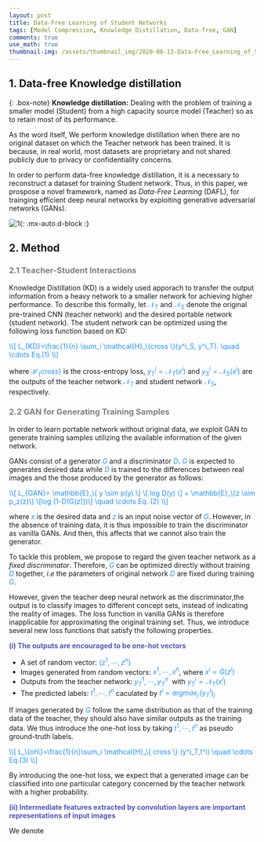 ```yaml
---
layout: post
title: Data-Free Learning of Student Networks
tags: [Model Compression, Knowledge Distillation, Data-free, GAN]
comments: true
use_math: true
thumbnail-img: /assets/thumbnail_img/2020-08-13-Data-Free_Learning_of_Student_Networks/post.png
---
```


## 1. Data-free Knowledge distillation


{: .box-note}
**Knowledge distillation:** Dealing with the problem of training a smaller model (Student) from a high capacity source model (Teacher) so as to retain most of its performance.

As the word itself, We perform knowledge distillation when there are no original dataset on which the Teacher network has been trained. It is because, in real world, most datasets are proprietary and not shared publicly due to privacy or confidentiality concerns. 


In order to perform data-free knowledge distillation, it is a necessary to reconstruct a dataset for training Student network. Thus, in this paper, we prospose a novel framework, named as *Data-Free Learning* (DAFL), for trainging efficient deep neural networks by exploiting generative adversarial networks (GANs).


![1](https://da2so.github.io/assets/post_img/2020-08-13-Data-Free_Learning_of_Student_Networks/1.png){: .mx-auto.d-block :}

## 2. Method

### <span style="color:gray">2.1 Teacher-Student Interactions </span>

Knowledge Distillation (KD) is a widely used apporach to transfer the output information from a heavy network to a smaller network for achieving higher performance. To describe this formally, let <span style="color:DodgerBlue">$\mathcal{N}_T$</span> and <span style="color:DodgerBlue">$\mathcal{N}_S$</span> denote the original pre-trained CNN (teacher network) and the desired portable network (student network). The student network can be optimized using the following loss function based on KD:

<span style="color:DodgerBlue">
\\[
L_{KD}=\frac{1}{n} \sum_i \mathcal{H}_\{cross \}(y^i_S, y^i_T). \quad \cdots Eq.(1)
\\]
</span>

where <span style="color:DodgerBlue">$\mathcal{H}_\{cross \}$</span> is the cross-entropy loss, <span style="color:DodgerBlue">$y^i_T= \mathcal{N}_T(x^i)$</span> and <span style="color:DodgerBlue">$y^i_S=\mathcal{N}_S(x^i)$</span> are the outputs of the teacher network <span style="color:DodgerBlue">$\mathcal{N}_T$</span> and student network <span style="color:DodgerBlue">$\mathcal{N}_S$</span>, respectively.



### <span style="color:gray">2.2 GAN for Generating Training Samples </span>

In order to learn portable network without original data, we exploit GAN to generate training samples utilizing the available information of the given network.

GANs consist of a generator  <span style="color:DodgerBlue">$G$</span> and a discriminator  <span style="color:DodgerBlue">$D$</span>.  <span style="color:DodgerBlue">$G$</span> is expected to generates desired data while <span style="color:DodgerBlue">$D$</span> is trained to the differences between real images and the those produced by the generator as follows:

<span style="color:DodgerBlue">
\\[
L_{GAN}= \mathbb{E}_\{ y \sim p(y) \} \[ log D(y) \] + \mathbb{E}_\{z \sim p_z(z)\} \[log (1-D(G(z)))\] \quad \cdots Eq. (2)
\\]
</span>


where  <span style="color:DodgerBlue">$x$</span> is the desired data and  <span style="color:DodgerBlue">$z$</span> is an input noise vector of  <span style="color:DodgerBlue">$G$</span>. However, in the absence of training data, it is thus impossible to train the discriminator as vanilla GANs. And then, this affects that we cannot also train the generator.

To tackle this problem, we propose to regard the given teacher network as a *fixed discriminator*. Therefore,  <span style="color:DodgerBlue">$G$</span> can be optimized directly without training <span style="color:DodgerBlue">$D$</span> together, *i.e* the parameters of original network <span style="color:DodgerBlue">$D$</span> are fixed during training <span style="color:DodgerBlue">$G$</span>.


However, given the teacher deep neural network as the discriminator,the output is to classify images to different concept sets, instead of indicating the reality of images. The loss function
in vanilla GANs is therefore inapplicable for approximating the original training set. Thus, we introduce several new loss functions that satisfy the following properties.


<span style="color:#5256BC"><b>(i) The outputs are encouraged to be one-hot vectors</b></span>


* A set of random vector: <span style="color:DodgerBlue">$\{ z^1, \cdots ,z^n \}$</span>
* Images generated from random vectors: <span style="color:DodgerBlue">${ x^1, \cdots , x^n}$</span>, where <span style="color:DodgerBlue">$x^i=G(z^i)$</span>
* Outputs from the teacher network: <span style="color:DodgerBlue">${ y^1_T, \cdots, y^n_T } \;$</span> with <span style="color:DodgerBlue">$y^i_T=\mathcal{N}_T (x^i)$</span>
* The predicted labels: <span style="color:DodgerBlue">${ t^1, \cdots, t^n }$</span> caculated by <span style="color:DodgerBlue">$t^i=argmax_j \,(y^i_T)_j$</span>


If images generated by <span style="color:DodgerBlue">$G$</span> follow the same distribution as that of the training data of the teacher, they should also have similar outputs as the training data. We thus introduce the one-hot loss by taking <span style="color:DodgerBlue">${ t^1, \cdots, t^n }$</span> as pseudo ground-truth labels.

<span style="color:DodgerBlue">
\\[
L_\{oh\}=\frac{1}{n}\sum_i \mathcal{H}_\{ cross \} (y^i_T,t^i) \quad \cdots Eq.(3)
\\]
</span>

By introducing the one-hot loss, we expect that a generated image can be classified into one particular category concerned by the teacher network with a higher probability.

<span style="color:#5256BC"><b>(ii) Intermediate features extracted by convolution layers are important representations of input images</b></span>


We denote 

